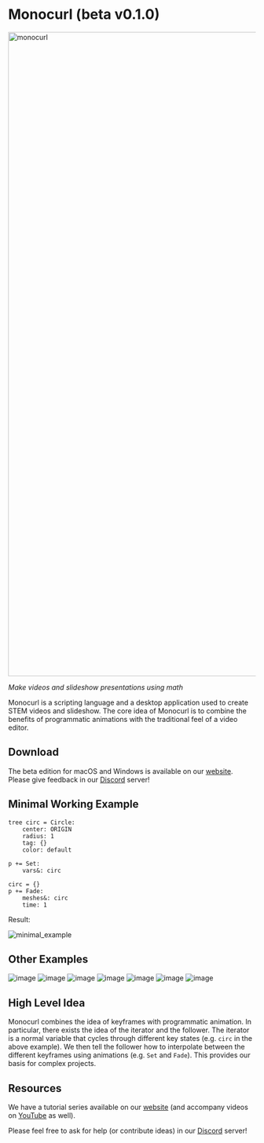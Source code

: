 # Monocurl (beta v0.1.0)
<img width="1312" alt="monocurl" src="https://github.com/monocurl/monocurl/assets/43832426/d9be28e4-9916-4b18-949a-1b1f9b5d5530">


*Make videos and slideshow presentations using math*

Monocurl is a scripting language and a desktop application used to create STEM videos and slideshow. The core idea of Monocurl is to combine the benefits of programmatic animations with the traditional feel of a video editor. 

## Download
The beta edition for macOS and Windows is available on our [website](https://www.monocurl.com/). Please give feedback in our [Discord](https://discord.com/invite/7g94JR3SAD) server!

## Minimal Working Example

```
tree circ = Circle:
    center: ORIGIN
    radius: 1
    tag: {}
    color: default

p += Set:
    vars&: circ

circ = {}
p += Fade:
    meshes&: circ
    time: 1
```

Result:

![minimal_example](https://github.com/monocurl/monocurl/assets/43832426/bded8e5b-1fb0-4617-9b33-0af252ab6d49)

## Other Examples

![image](https://github.com/monocurl/monocurl/assets/43832426/ec18e407-31cb-4e6d-ae50-c44e4cef668d)
![image](https://github.com/monocurl/monocurl/assets/43832426/2df89fb8-2e8e-439c-b1d9-7119884ba10e)
![image](https://github.com/monocurl/monocurl/assets/43832426/031e366d-7a8b-4b0a-a4c4-60ecf0973324)
![image](https://github.com/monocurl/monocurl/assets/43832426/689e05fa-1b7d-41e2-b43a-f87f4e939fd7)
![image](https://github.com/monocurl/monocurl/assets/43832426/29c5bd64-9875-48de-a90e-fa00f3adaa81)
![image](https://github.com/monocurl/monocurl/assets/43832426/76fc0d65-a04c-459e-b7ea-50aaa450d0b7)
![image](https://github.com/monocurl/monocurl/assets/43832426/05821b7d-f89d-465c-b8e7-1d1a0f986ac4)


## High Level Idea

Monocurl combines the idea of keyframes with programmatic animation. In particular, there exists the idea of the iterator and the follower. The iterator is a normal variable that cycles through different key states (e.g. `circ` in the above example). We then tell the follower how to interpolate between the different keyframes using animations (e.g. `Set` and `Fade`). This provides our basis for complex projects.

## Resources

We have a tutorial series available on our [website](https://www.monocurl.com/learn/0_What_is_Monocurl) (and accompany videos on [YouTube](https://www.youtube.com/@monocurl) as well).

Please feel free to ask for help (or contribute ideas) in our [Discord](https://discord.com/invite/7g94JR3SAD) server!
